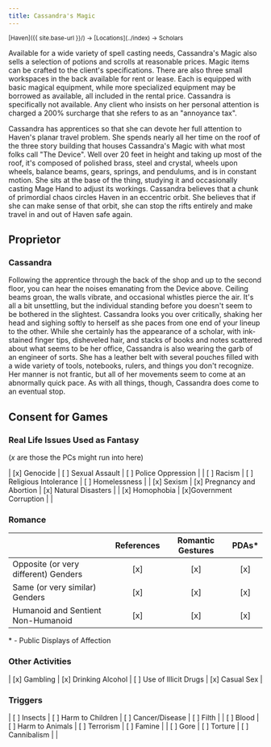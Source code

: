 ```yaml
---
title: Cassandra's Magic
---
```


<span style="font-size:smaller;">
  [Haven]({{ site.base-url }}/) -> [Locations](../index) -> Scholars
</span>

Available for a wide variety of spell casting needs, Cassandra's Magic also sells a selection of potions and scrolls at reasonable prices.  Magic items can be crafted to the client's specifications.  There are also three small workspaces in the back available for rent or lease.  Each is equipped with basic magical equipment, while more specialized equipment may be borrowed as available, all included in the rental price.  Cassandra is specifically not available.  Any client who insists on her personal attention is charged a 200% surcharge that she refers to as an "annoyance tax".  

Cassandra has apprentices so that she can devote her full attention to Haven's planar travel problem.  She spends nearly all her time on the roof of the three story building that houses Cassandra's Magic with what most folks call "The Device".  Well over 20 feet in height and taking up most of the roof, it's composed of polished brass, steel and crystal, wheels upon wheels, balance beams, gears, springs, and pendulums, and is in constant motion.  She sits at the base of the thing, studying it and occasionally casting Mage Hand to adjust its workings.  Cassandra believes that a chunk of primordial chaos circles Haven in an eccentric orbit.  She believes that if she can make sense of that orbit, she can stop the rifts entirely and make travel in and out of Haven safe again.

## Proprietor

### Cassandra

Following the apprentice through the back of the shop and up to the second floor, you can hear the noises emanating from the Device above.  Ceiling beams groan, the walls vibrate, and occasional whistles pierce the air.  It's all a bit unsettling, but the individual standing before you doesn't seem to be bothered in the slightest.  Cassandra looks you over critically, shaking her head and sighing softly to herself as she paces from one end of your lineup to the other.  While she certainly has the appearance of a scholar, with ink-stained finger tips, disheveled hair, and stacks of books and notes scattered about what seems to be her office, Cassandra is also wearing the garb of an engineer of sorts.  She has a leather belt with several pouches filled with a wide variety of tools, notebooks, rulers, and things you don't recognize.  Her manner is not frantic, but all of her movements seem to come at an abnormally quick pace.  As with all things, though, Cassandra does come to an eventual stop.

## Consent for Games

### Real Life Issues Used as Fantasy

(*x* are those the PCs might run into here)

| [x] Genocide   | [&nbsp;] Sexual Assault         | [&nbsp;] Police Oppression |
| [&nbsp;] Racism     | [&nbsp;] Religious Intolerance  | [&nbsp;] Homelessness      |
| [x] Sexism     | [x] Pregnancy and Abortion | [x] Natural Disasters |
| [x] Homophobia | [x]Government Corruption   |                       |

### Romance

|                                      | References | Romantic Gestures | PDAs* |
| ---                                  | :-:        | :-:               | :-:   |
| Opposite (or very different) Genders | [x]        | [x]               | [x]   |
| Same (or very similar) Genders       | [x]        | [x]               | [x]   |
| Humanoid and Sentient Non-Humanoid   | [x]        | [x]               | [x]   |
                                              
\* - Public Displays of Affection

### Other Activities

| [x] Gambling | [x] Drinking Alcohol | [&nbsp;] Use of Illicit Drugs | [x] Casual Sex |

### Triggers

| [&nbsp;] Insects | [&nbsp;] Harm to Children | [&nbsp;] Cancer/Disease | [&nbsp;] Filth  |
| [&nbsp;] Blood   | [&nbsp;] Harm to Animals  | [&nbsp;] Terrorism      | [&nbsp;] Famine |
| [&nbsp;] Gore    | [&nbsp;] Torture          | [&nbsp;] Cannibalism    |            |
